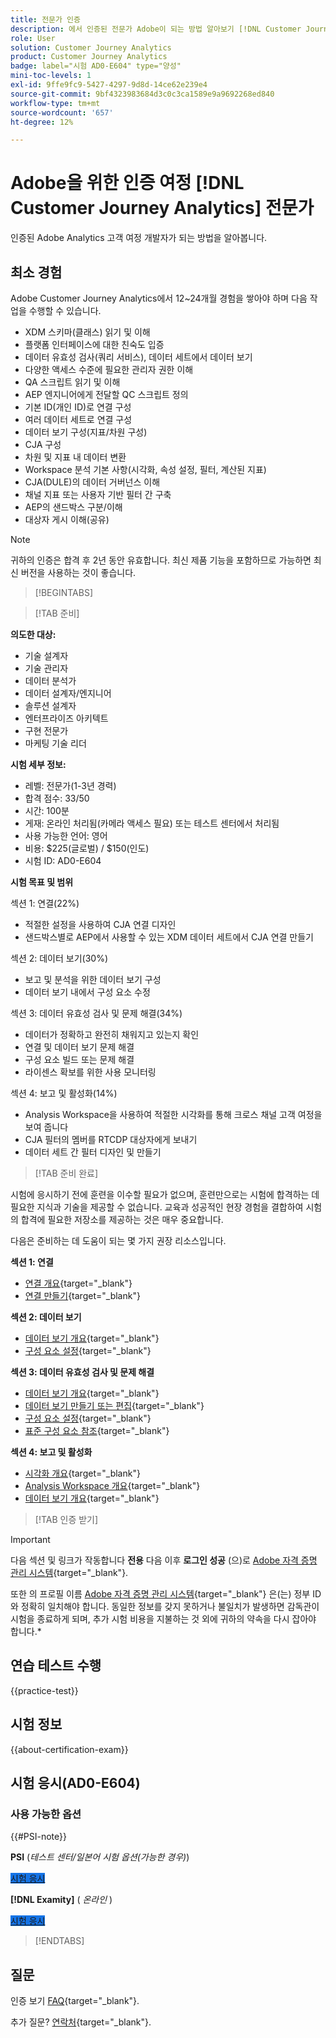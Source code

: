 ```yaml
---
title: 전문가 인증
description: 에서 인증된 전문가 Adobe이 되는 방법 알아보기 [!DNL Customer Journey Analytics]
role: User
solution: Customer Journey Analytics
product: Customer Journey Analytics
badge: label="시험 AD0-E604" type="양성"
mini-toc-levels: 1
exl-id: 9ffe9fc9-5427-4297-9d8d-14ce62e239e4
source-git-commit: 9bf4323983684d3c0c3ca1589e9a9692268ed840
workflow-type: tm+mt
source-wordcount: '657'
ht-degree: 12%

---
```


# Adobe을 위한 인증 여정 [!DNL Customer Journey Analytics] 전문가

인증된 Adobe Analytics 고객 여정 개발자가 되는 방법을 알아봅니다.

## 최소 경험

Adobe Customer Journey Analytics에서 12~24개월 경험을 쌓아야 하며 다음 작업을 수행할 수 있습니다.

* XDM 스키마(클래스) 읽기 및 이해
* 플랫폼 인터페이스에 대한 친숙도 입증
* 데이터 유효성 검사(쿼리 서비스), 데이터 세트에서 데이터 보기
* 다양한 액세스 수준에 필요한 관리자 권한 이해
* QA 스크립트 읽기 및 이해
* AEP 엔지니어에게 전달할 QC 스크립트 정의
* 기본 ID(개인 ID)로 연결 구성
* 여러 데이터 세트로 연결 구성
* 데이터 보기 구성(지표/차원 구성)
* CJA 구성
* 차원 및 지표 내 데이터 변환
* Workspace 분석 기본 사항(시각화, 속성 설정, 필터, 계산된 지표)
* CJA(DULE)의 데이터 거버넌스 이해
* 채널 지표 또는 사용자 기반 필터 간 구축
* AEP의 샌드박스 구분/이해
* 대상자 게시 이해(공유)

>[!NOTE]
>
>귀하의 인증은 합격 후 2년 동안 유효합니다. 최신 제품 기능을 포함하므로 가능하면 최신 버전을 사용하는 것이 좋습니다.

>[!BEGINTABS]

>[!TAB 준비]

**의도한 대상:**

* 기술 설계자
* 기술 관리자
* 데이터 분석가
* 데이터 설계자/엔지니어
* 솔루션 설계자
* 엔터프라이즈 아키텍트
* 구현 전문가
* 마케팅 기술 리더

**시험 세부 정보:**

* 레벨: 전문가(1-3년 경력)
* 합격 점수: 33/50
* 시간: 100분
* 게재: 온라인 처리됨(카메라 액세스 필요) 또는 테스트 센터에서 처리됨
* 사용 가능한 언어: 영어
* 비용: $225(글로벌) / $150(인도)
* 시험 ID: AD0-E604

**시험 목표 및 범위**

섹션 1: 연결(22%)

* 적절한 설정을 사용하여 CJA 연결 디자인
* 샌드박스별로 AEP에서 사용할 수 있는 XDM 데이터 세트에서 CJA 연결 만들기

섹션 2: 데이터 보기(30%)

* 보고 및 분석을 위한 데이터 보기 구성
* 데이터 보기 내에서 구성 요소 수정

섹션 3: 데이터 유효성 검사 및 문제 해결(34%)

* 데이터가 정확하고 완전히 채워지고 있는지 확인
* 연결 및 데이터 보기 문제 해결
* 구성 요소 빌드 또는 문제 해결
* 라이센스 확보를 위한 사용 모니터링

섹션 4: 보고 및 활성화(14%)

* Analysis Workspace을 사용하여 적절한 시각화를 통해 크로스 채널 고객 여정을 보여 줍니다
* CJA 필터의 멤버를 RTCDP 대상자에게 보내기
* 데이터 세트 간 필터 디자인 및 만들기

>[!TAB 준비 완료]

시험에 응시하기 전에 훈련을 이수할 필요가 없으며, 훈련만으로는 시험에 합격하는 데 필요한 지식과 기술을 제공할 수 없습니다. 교육과 성공적인 현장 경험을 결합하여 시험의 합격에 필요한 저장소를 제공하는 것은 매우 중요합니다.

다음은 준비하는 데 도움이 되는 몇 가지 권장 리소스입니다.

**섹션 1: 연결**

* [연결 개요](https://experienceleague.adobe.com/docs/analytics-platform/using/cja-connections/overview.html?lang=ko-KR){target="_blank"}
* [연결 만들기](https://experienceleague.adobe.com/docs/analytics-platform/using/cja-connections/create-connection.html){target="_blank"}

**섹션 2: 데이터 보기**

* [데이터 보기 개요](https://experienceleague.adobe.com/docs/analytics-platform/using/cja-dataviews/data-views.html?lang=ko-KR){target="_blank"}
* [구성 요소 설정](https://experienceleague.adobe.com/docs/analytics-platform/using/cja-dataviews/component-settings/overview.html){target="_blank"}

**섹션 3: 데이터 유효성 검사 및 문제 해결**

* [데이터 보기 개요](https://experienceleague.adobe.com/docs/analytics-platform/using/cja-dataviews/data-views.html?lang=ko-KR){target="_blank"}
* [데이터 보기 만들기 또는 편집](https://experienceleague.adobe.com/docs/analytics-platform/using/cja-dataviews/create-dataview.html){target="_blank"}
* [구성 요소 설정](https://experienceleague.adobe.com/docs/analytics-platform/using/cja-dataviews/component-settings/overview.html){target="_blank"}
* [표준 구성 요소 참조](https://experienceleague.adobe.com/docs/analytics-platform/using/cja-dataviews/component-reference.html?lang=ko-KR){target="_blank"}

**섹션 4: 보고 및 활성화**

* [시각화 개요](https://experienceleague.adobe.com/docs/analytics-platform/using/cja-workspace/visualizations/freeform-analysis-visualizations.html){target="_blank"}
* [Analysis Workspace 개요](https://experienceleague.adobe.com/docs/analytics-platform/using/cja-workspace/home.html){target="_blank"}
* [데이터 보기 개요](https://experienceleague.adobe.com/docs/analytics-platform/using/cja-dataviews/data-views.html?lang=ko-KR){target="_blank"}

>[!TAB 인증 받기]

>[!IMPORTANT]
>
>다음 섹션 및 링크가 작동합니다 **전용**  다음 이후 **로그인 성공** (으)로 [Adobe 자격 증명 관리 시스템](https://www.certmetrics.com/adobe){target="_blank"}.
>
>또한 의 프로필 이름 [Adobe 자격 증명 관리 시스템](https://www.certmetrics.com/adobe){target="_blank"} 은(는) 정부 ID와 정확히 일치해야 합니다. 동일한 정보를 갖지 못하거나 불일치가 발생하면 감독관이 시험을 종료하게 되며, 추가 시험 비용을 지불하는 것 외에 귀하의 약속을 다시 잡아야 합니다.*

## 연습 테스트 수행

{{practice-test}}

## 시험 정보

{{about-certification-exam}}

## 시험 응시(AD0-E604)

### 사용 가능한 옵션

{{#PSI-note}}

**PSI** (*테스트 센터/일본어 시험 옵션(가능한 경우)*)

<a href="https://www.certmetrics.com/adobe/candidate/psi_sso_adobe.aspx?redir=yes&amp;ec=AD0-E604" target="_blank" class="spectrum-Button spectrum-Button--fill spectrum-Button--accent spectrum-Button--sizeM is-margin-bottom-big-big at-element-click-tracking" style="background-color:#1473E6">

<span class="spectrum-Button-label has-no-wrap">
   시험 응시
</span>
</a>

**[!DNL Examity]** ( *온라인* )

<a href="https://www.certmetrics.com/adobe/candidate/examity_sso.aspx?eid=AD0-E604" target="_blank" class="spectrum-Button spectrum-Button--fill spectrum-Button--accent spectrum-Button--sizeM is-margin-bottom-big-big at-element-click-tracking" style="background-color:#1473E6">

<span class="spectrum-Button-label has-no-wrap">
   시험 응시
</span>
</a>

>[!ENDTABS]

## 질문

인증 보기 [FAQ](https://experienceleague.adobe.com/docs/certification/certification/faq.html){target="_blank"}.

추가 질문? [연락처](mailto:certif@adobe.com){target="_blank"}.
